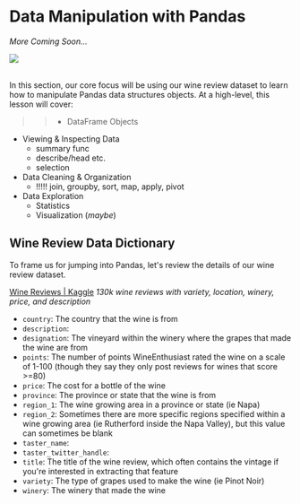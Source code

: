 <!---
{"next": "Topics/data_viz.md","title": "Data Manipulation"}
-->

# Data Manipulation with Pandas

*More Coming Soon...*

<img src="https://media.giphy.com/media/EatwJZRUIv41G/giphy.gif" style="margin: 0 auto; display: block;"/><br>

In this section, our core focus will be using our wine review dataset to learn how to manipulate Pandas data structures objects. At a high-level, this lesson will cover:

>>* DataFrame Objects
* Viewing & Inspecting Data
	* summary func
	* describe/head etc.
	* selection
* Data Cleaning & Organization
	* !!!!! join, groupby, sort, map, apply, pivot
* Data Exploration
	* Statistics
	* Visualization (*maybe*)

## Wine Review Data Dictionary

To frame us for jumping into Pandas, let's review the details of our wine review dataset.

[Wine Reviews | Kaggle](https://www.kaggle.com/zynicide/wine-reviews/)
*130k wine reviews with variety, location, winery, price, and description* 

* `country`: The country that the wine is from
* `description`:
* `designation`: The vineyard within the winery where the grapes that made the wine are from
* `points`: The number of points WineEnthusiast rated the wine on a scale of 1-100 (though they say they only post reviews for wines that score >=80)
* `price`: The cost for a bottle of the wine
* `province`: The province or state that the wine is from
* `region_1`: The wine growing area in a province or state (ie Napa)
* `region_2`: Sometimes there are more specific regions specified within a wine growing area (ie Rutherford inside the Napa Valley), but this value can sometimes be blank
* `taster_name`: 
* `taster_twitter_handle`: 
* `title`: The title of the wine review, which often contains the vintage if you're interested in extracting that feature
* `variety`: The type of grapes used to make the wine (ie Pinot Noir)
* `winery`: The winery that made the wine






